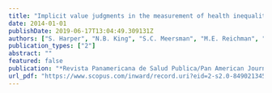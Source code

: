 ```yaml
---
title: "Implicit value judgments in the measurement of health inequalities [Juicios de valor implı́citos en la medición de las desigualdades en salud]"
date: 2014-01-01
publishDate: 2019-06-17T13:04:49.309131Z
authors: ["S. Harper", "N.B. King", "S.C. Meersman", "M.E. Reichman", "N. Breen", "J. Lynch"]
publication_types: ["2"]
abstract: ""
featured: false
publication: "*Revista Panamericana de Salud Publica/Pan American Journal of Public Health*"
url_pdf: "https://www.scopus.com/inward/record.uri?eid=2-s2.0-84902134526&partnerID=40&md5=91501d4790399ee0cd9442bc4ec1ef61"
---
```


